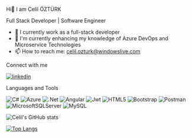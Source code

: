   Hi👋 I am Celil ÖZTÜRK

 Full Stack Developer | Software Engineer


- 🔭 I currently work as a full-stack developer
- 🌱 I'm currently enhancing my knowledge of Azure DevOps and Microservice Technologies
- 📫 How to reach me: celil.ozturk@windowslive.com

Connect with me 

[![linkedin](https://img.shields.io/badge/LinkedIn-0077B5?style=for-the-badge&logo=linkedin&logoColor=white)](https://www.linkedin.com/in/celil-%C3%B6zt%C3%BCrk-1350597b/)

Languages and Tools

![C#](https://img.shields.io/badge/c%23-%23239120.svg?style=for-the-badge&logo=c-sharp&logoColor=white)
![Azure](https://img.shields.io/badge/azure-%230072C6.svg?style=for-the-badge&logo=microsoftazure&logoColor=white)
![.Net](https://img.shields.io/badge/.NET-5C2D91?style=for-the-badge&logo=.net&logoColor=white)
![Angular](https://img.shields.io/badge/angular-%23DD0031.svg?style=for-the-badge&logo=angular&logoColor=white)
![Jwt](https://img.shields.io/badge/JWT-000000?style=for-the-badge&logo=JSON%20web%20tokens&logoColor=white)
![HTML5](https://img.shields.io/badge/html5-%23E34F26.svg?style=for-the-badge&logo=html5&logoColor=white)
![Bootstrap](https://img.shields.io/badge/bootstrap-%23563D7C.svg?style=for-the-badge&logo=bootstrap&logoColor=white)
![Postman](https://img.shields.io/badge/Postman-FF6C37?style=for-the-badge&logo=postman&logoColor=white)
![MicrosoftSQLServer](https://img.shields.io/badge/Microsoft%20SQL%20Server-CC2927?style=for-the-badge&logo=microsoft%20sql%20server&logoColor=white)
![MySQL](https://img.shields.io/badge/mysql-%2300f.svg?style=for-the-badge&logo=mysql&logoColor=white)

![Celil's GitHub stats](https://github-readme-stats.vercel.app/api?username=celilozturk&hide=contribs,prs) 

[![Top Langs](https://github-readme-stats.vercel.app/api/top-langs/?username=celilozturk&layout=compact&hide_progress=true)](https://github.com/celilozturk/github-readme-stats)

